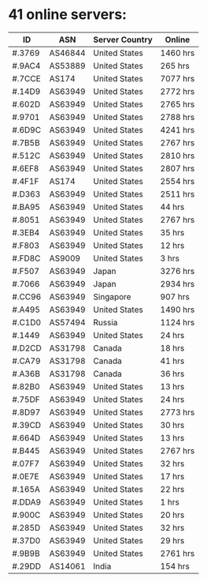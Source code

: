 # 41 online servers:

| ID | ASN | Server Country | Online |
| ------ | ------ | ------ | ------ |
| #.3769 | AS46844 | United States | 1460 hrs |
| #.9AC4 | AS53889 | United States | 265 hrs |
| #.7CCE | AS174 | United States | 7077 hrs |
| #.14D9 | AS63949 | United States | 2772 hrs |
| #.602D | AS63949 | United States | 2765 hrs |
| #.9701 | AS63949 | United States | 2788 hrs |
| #.6D9C | AS63949 | United States | 4241 hrs |
| #.7B5B | AS63949 | United States | 2767 hrs |
| #.512C | AS63949 | United States | 2810 hrs |
| #.6EF8 | AS63949 | United States | 2807 hrs |
| #.4F1F | AS174 | United States | 2554 hrs |
| #.D363 | AS63949 | United States | 2511 hrs |
| #.BA95 | AS63949 | United States | 44 hrs |
| #.8051 | AS63949 | United States | 2767 hrs |
| #.3EB4 | AS63949 | United States | 35 hrs |
| #.F803 | AS63949 | United States | 12 hrs |
| #.FD8C | AS9009 | United States | 3 hrs |
| #.F507 | AS63949 | Japan | 3276 hrs |
| #.7066 | AS63949 | Japan | 2934 hrs |
| #.CC96 | AS63949 | Singapore | 907 hrs |
| #.A495 | AS63949 | United States | 1490 hrs |
| #.C1D0 | AS57494 | Russia | 1124 hrs |
| #.1449 | AS63949 | United States | 24 hrs |
| #.D2CD | AS31798 | Canada | 18 hrs |
| #.CA79 | AS31798 | Canada | 41 hrs |
| #.A36B | AS31798 | Canada | 36 hrs |
| #.82B0 | AS63949 | United States | 13 hrs |
| #.75DF | AS63949 | United States | 24 hrs |
| #.8D97 | AS63949 | United States | 2773 hrs |
| #.39CD | AS63949 | United States | 30 hrs |
| #.664D | AS63949 | United States | 13 hrs |
| #.B445 | AS63949 | United States | 2767 hrs |
| #.07F7 | AS63949 | United States | 32 hrs |
| #.0E7E | AS63949 | United States | 17 hrs |
| #.165A | AS63949 | United States | 22 hrs |
| #.DDA9 | AS63949 | United States | 1 hrs |
| #.900C | AS63949 | United States | 20 hrs |
| #.285D | AS63949 | United States | 32 hrs |
| #.37D0 | AS63949 | United States | 29 hrs |
| #.9B9B | AS63949 | United States | 2761 hrs |
| #.29DD | AS14061 | India | 154 hrs |

